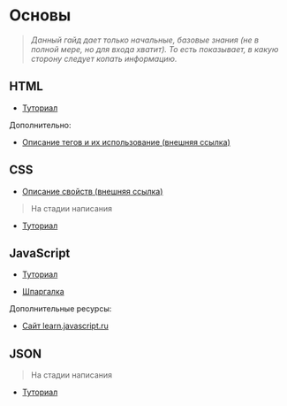 # Основы

> *Данный гайд дает только начальные, базовые знания (не в полной мере, но для входа хватит). То есть показывает, в какую сторону следует копать информацию.*

## HTML

+ [Туториал](https://github.com/deeppurple-studio/web-dev/blob/main/html/README.md)

Дополнительно:
+ [Описание тегов и их использование (внешняя ссылка)](http://htmlbook.ru/html)

## CSS

+ [Описание свойств (внешняя ссылка)](http://htmlbook.ru/css)

> На стадии написания

+ [Туториал](https://github.com/deeppurple-studio/web-dev/blob/main/css/README.md)

## JavaScript

+ [Туториал](https://github.com/deeppurple-studio/web-dev/blob/main/javascript/README.md)

+ [Шпаргалка](https://github.com/deeppurple-studio/web-dev/blob/main/javascript/CheatSheet.md)

Дополнительные ресурсы:
+ [Сайт learn.javascript.ru](https://learn.javascript.ru/)

## JSON

> На стадии написания

+ [Туториал](https://github.com/deeppurple-studio/web-dev/blob/main/json/README.md)
